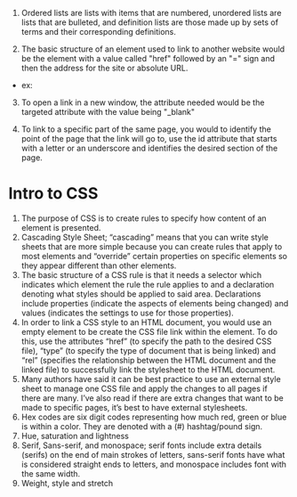 1. Ordered lists are lists with items that are numbered, unordered lists are lists that are bulleted, and definition lists are those made up by sets of terms and their corresponding definitions.

2. The basic structure of an element used to link to another website would be the <a> element with a value called "href" followed by an "=" sign and then the address for the site or absolute URL.
- ex: <a href="http://www.google.com"> </a>

3. To open a link in a new window, the attribute needed would be the targeted attribute with the value being "_blank"

4. To link to a specific part of the same page, you would to identify the point of the page that the link will go to, use the id attribute that starts with a letter or an underscore and identifies the desired section of the page.


# Intro to CSS

1. The purpose of CSS is to create rules to specify how content of an element is presented.  
2. Cascading Style Sheet; “cascading” means that you can write style sheets that are more simple because you can create rules that apply to most elements and “override” certain properties on specific elements so they appear different than other elements.
3. The basic structure of a CSS rule is that it needs a selector which indicates which element the rule the rule applies to and a declaration denoting what styles should be applied to said area. Declarations include properties (indicate the aspects of elements being changed) and values (indicates the settings to use for those properties).
4. In order to link a CSS style to an HTML document, you would use an empty <link> element to be create the CSS file link within the <head> element. To do this, use the attributes “href” (to specify the path to the desired CSS file), “type” (to specify the type of document that is being linked) and  “rel” (specifies the relationship between the HTML document and the linked file) to successfully link the stylesheet to the HTML document.
5. Many authors have said it can be best practice to use an external style sheet to manage one CSS file and apply the changes to all pages if there are many. I’ve also read if there are extra changes that want to be made to specific pages, it’s best to have external stylesheets.
6. Hex codes are six digit codes representing how much red, green or blue is within a color. They are denoted with a (#) hashtag/pound sign.
7. Hue, saturation and lightness
8. Serif, Sans-serif, and monospace;  serif fonts include extra details (serifs) on the end of main strokes of letters, sans-serif fonts have what is considered straight ends to letters, and monospace includes font with the same width.
9. Weight, style and stretch
